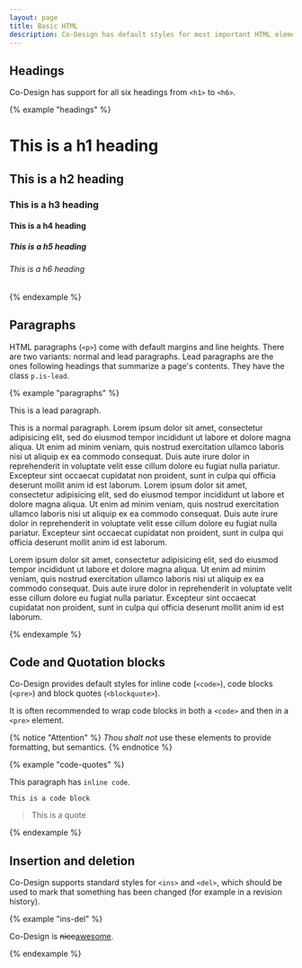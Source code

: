```yaml
---
layout: page
title: Basic HTML
description: Co-Design has default styles for most important HTML elements, so that you can use them without any problems.
---
```


## Headings

Co-Design has support for all six headings from `<h1>` to `<h6>`.

{% example "headings" %}
<h1>This is a h1 heading</h1>
<h2>This is a h2 heading</h2>
<h3>This is a h3 heading</h3>
<h4>This is a h4 heading</h4>
<h5>This is a h5 heading</h5>
<h6>This is a h6 heading</h6>
{% endexample %}


## Paragraphs

HTML paragraphs (`<p>`) come with default margins and line heights. There are two variants: normal and lead paragraphs. Lead paragraphs are the ones following headings that summarize a page's contents. They have the class `p.is-lead`.</p>

{% example "paragraphs" %}
<p class="is-lead">This is a lead paragraph.</p>
<p>This is a normal paragraph. Lorem ipsum dolor sit amet, consectetur adipisicing elit, sed do eiusmod tempor incididunt ut labore et dolore magna aliqua. Ut enim ad minim veniam, quis nostrud exercitation ullamco laboris nisi ut aliquip ex ea commodo consequat. Duis aute irure dolor in reprehenderit in voluptate velit esse cillum dolore eu fugiat nulla pariatur. Excepteur sint occaecat cupidatat non proident, sunt in culpa qui officia deserunt mollit anim id est laborum. Lorem ipsum dolor sit amet, consectetur adipisicing elit, sed do eiusmod tempor incididunt ut labore et dolore magna aliqua. Ut enim ad minim veniam, quis nostrud exercitation ullamco laboris nisi ut aliquip ex ea commodo consequat. Duis aute irure dolor in reprehenderit in voluptate velit esse cillum dolore eu fugiat nulla pariatur. Excepteur sint occaecat cupidatat non proident, sunt in culpa qui officia deserunt mollit anim id est laborum.</p>
<p>Lorem ipsum dolor sit amet, consectetur adipisicing elit, sed do eiusmod tempor incididunt ut labore et dolore magna aliqua. Ut enim ad minim veniam, quis nostrud exercitation ullamco laboris nisi ut aliquip ex ea commodo consequat. Duis aute irure dolor in reprehenderit in voluptate velit esse cillum dolore eu fugiat nulla pariatur. Excepteur sint occaecat cupidatat non proident, sunt in culpa qui officia deserunt mollit anim id est laborum.</p>
{% endexample %}


## Code and Quotation blocks

Co-Design provides default styles for inline code (`<code>`), code blocks (`<pre>`) and block quotes (`<blockquote>`).

It is often recommended to wrap code blocks in both a `<code>` and then in a `<pre>` element.

{% notice "Attention" %}
<em>Thou shalt not</em> use these elements to provide formatting, but semantics.
{% endnotice %}

{% example "code-quotes" %}
<p>This paragraph has <code>inline code</code>.</p>
<pre><code>This is a code block</code></pre>

<blockquote>
    <p>This is a quote</p>
</blockquote>
{% endexample %}

## Insertion and deletion

Co-Design supports standard styles for `<ins>` and `<del>`, which should be used to mark that something has been changed (for example in a revision history).

{% example "ins-del" %}
<p>Co-Design is <del>nice</del><ins>awesome</ins>.</p>
{% endexample %}